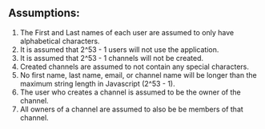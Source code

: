 ## Assumptions:
 1. The First and Last names of each user are assumed to only have alphabetical characters.
 2. It is assumed that 2^53 - 1 users will not use the application.
 3. It is assumed that 2^53 - 1 channels will not be created.
 4. Created channels are assumed to not contain any special characters.
 5. No first name, last name, email, or channel name will be longer than the maximum string length in Javascript (2^53 - 1).
 6. The user who creates a channel is assumed to be the owner of the channel.
 7. All owners of a channel are assumed to also be be members of that channel.